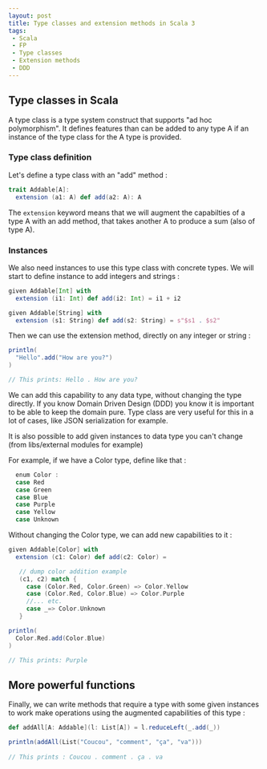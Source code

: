 ```yaml
---
layout: post
title: Type classes and extension methods in Scala 3
tags:
 - Scala
 - FP
 - Type classes
 - Extension methods
 - DDD
---
```


## Type classes in Scala

A type class is a type system construct that supports "ad hoc polymorphism". It defines features than can be added to any type A if an instance of the type class for the A type is provided.  

### Type class definition

Let's define a type class with an "add" method : 

```scala
trait Addable[A]:
  extension (a1: A) def add(a2: A): A
```

The `extension` keyword means that we will augment the capabilties of a type A with an add method, that takes another A to produce a sum (also of type A).

### Instances

We also need instances to use this type class with concrete types. We will start to define instance to add integers and strings : 

```scala
given Addable[Int] with
  extension (i1: Int) def add(i2: Int) = i1 + i2

given Addable[String] with
  extension (s1: String) def add(s2: String) = s"$s1 . $s2"
```

Then we can use the extension method, directly on any integer or string : 

```scala
println(
  "Hello".add("How are you?")
)

// This prints: Hello . How are you?
```

We can add this capability to any data type, without changing the type directly. 
If you know Domain Driven Design (DDD) you know it is important to be able to keep the domain pure. Type class are very useful for this in a lot of cases, like JSON serialization for example.

It is also possible to add given instances to data type you can't change (from libs/external modules for example)

For example, if we have a Color type, define like that :

```scala
  enum Color :
  case Red 
  case Green
  case Blue
  case Purple
  case Yellow
  case Unknown
```

Without changing the Color type, we can add new capabilities to it :

```scala
given Addable[Color] with
  extension (c1: Color) def add(c2: Color) = 

   // dump color addition example
   (c1, c2) match {
     case (Color.Red, Color.Green) => Color.Yellow
     case (Color.Red, Color.Blue) => Color.Purple
     //... etc.
     case _=> Color.Unknown
   }

println(
  Color.Red.add(Color.Blue) 
)

// This prints: Purple
```

## More powerful functions

Finally, we can write methods that require a type with some given instances to work make operations using the augmented capabilities of this type : 

```scala
def addAll[A: Addable](l: List[A]) = l.reduceLeft(_.add(_))

println(addAll(List("Coucou", "comment", "ça", "va")))
   
// This prints : Coucou . comment . ça . va
```


